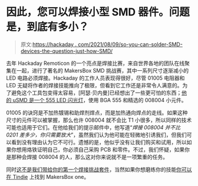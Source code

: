 # 因此，您可以焊接小型 SMD 器件。问题是，到底有多小？

> 原文:[https://hackaday . com/2021/08/09/so-you-can-solder-SMD-devices-the-question-just-how-SMD/](https://hackaday.com/2021/08/09/so-you-can-solder-small-smd-devices-the-question-is-just-how-small/)

去年 Hackaday Remoticon 的一个亮点是焊接比赛，来自世界各地的团队在线聚集在一起，进行了著名的 MakersBox SMD 挑战赛，其中一系列尺寸逐渐减小的 LED 电路必须焊接。Hackaday 的工作人员表现得很好，尽管 01005 电阻器和 LED 无疑将作者的焊接技能推向了极限，但看到它工作还是非常令人满意的。为了避免这个工具包变得太容易，[阿瑟·贝内曼]已经想出了一些更可怕的东西；[他的 uSMD 是一个 555 LED 闪光灯](https://github.com/arthurbenemann/usmd)，使用 BGA 555 和精选的 008004 小元件。

01005 的诀窍是不加热镀锡和助焊剂焊点，而是加热通向焊点的走线。如果这种尺寸的元件可以被掌握，那么也许 008004 就不会比 T1 小很多，所以同样的技术可能也适用于它们。在他给我们的提示邮件中，他写道“*焊接 008004 并不比 0201 差多少，你只需要放大*”，虽然我们认为他可能在轻微地引诱我们，但我们可以看到没有理由认为它不可行。遗憾的是，他似乎没有让我们购买和试用，所以如果你想用烙铁证明自己，你必须自己采购 PCB 和零件。不过，我们怀疑，如果你是那种会焊接 008004 的人，那么这对你来说就不是一项繁重的任务。

同时[这不是我们带给你的第一个焊接挑战套件](https://hackaday.com/2020/11/25/smd-challenge-extreme-edition-gets-our-flux-flowing/)，当然如果你想磨练你的技能[你可以在 Tindie](https://www.tindie.com/products/MakersBox/smd-challenge/) 上找到 MakersBox one。